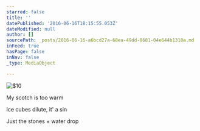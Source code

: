 ```yaml
---
starred: false
title: ''
datePublished: '2016-06-16T18:15:55.053Z'
dateModified: null
author: []
sourcePath: _posts/2016-06-16-a6bcd27a-68ea-49dd-8681-04e644b1318a.md
inFeed: true
hasPage: false
inNav: false
_type: MediaObject

---
```

![$10](https://the-grid-user-content.s3-us-west-2.amazonaws.com/13ef7eba-ee3d-44ec-bba4-8669425e5304.jpg)

My scotch is too warm

Ice cubes dilute, it' a sin

Just the stones + water drop